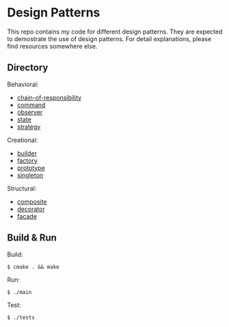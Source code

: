 # Design Patterns

This repo contains my code for different design patterns. They are expected to demostrate the use of design patterns. For detail explanations, please find resources somewhere else.

## Directory

Behavioral:
- [chain-of-responsibility](behavioral/chain-of-responsibility)
- [command](behavioral/command)
- [observer](behavioral/observer)
- [state](behavioral/state)
- [strategy](behavioral/strategy)

Creational:
- [builder](creational/builder)
- [factory](creational/factory)
- [prototype](creational/prototype)
- [singleton](creational/singleton)

Structural:
- [composite](structural/composite)
- [decorator](structural/decorator)
- [facade](structural/facade)

## Build & Run

Build:

```
$ cmake . && make
```

Run:

```
$ ./main
```

Test:

```
$ ./tests
```
